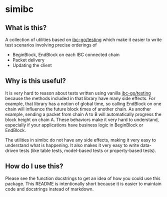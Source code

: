 # simibc

## What is this?

A collection of utilities based on [ibc-go/testing](https://github.com/cosmos/ibc-go/tree/main/testing) which make it easier to write test scenarios involving precise orderings of

- BeginBlock, EndBlock on each IBC connected chain
- Packet delivery
- Updating the client

## Why is this useful?

It is very hard to reason about tests written using vanilla [ibc-go/testing](https://github.com/cosmos/ibc-go/tree/main/testing) because the methods included in that library have many side effects. For example, that library has a notion of global time, so calling EndBlock on one chain will influence the future block times of another chain. As another example, sending a packet from chain A to B will automatically progress the block height on chain A. These behaviors make it very hard to understand, especially if your applications have business logic in BeginBlock or EndBlock.

The utilities in simibc do not have any side effects, making it very easy to understand what is happening. It also makes it very easy to write data-driven tests (like table tests, model-based tests or property-based tests).

## How do I use this?

Please see the function docstrings to get an idea of how you could use this package. This README is intentionally short because it is easier to maintain code and docstrings instead of markdown.
